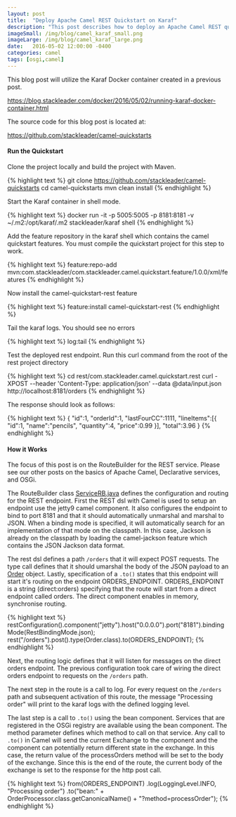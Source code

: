 ```yaml
---
layout: post
title:  "Deploy Apache Camel REST Quickstart on Karaf"
description: "This post describes how to deploy an Apache Camel REST quickstart on Karaf."
imageSmall: /img/blog/camel_karaf_small.png
imageLarge: /img/blog/camel_karaf_large.png
date:   2016-05-02 12:00:00 -0400
categories: camel
tags: [osgi,camel]
---
```


This blog post will utilize the Karaf Docker container created in a previous post.

<https://blog.stackleader.com/docker/2016/05/02/running-karaf-docker-container.html>

The source code for this blog post is located at:

<https://github.com/stackleader/camel-quickstarts>

#### Run the Quickstart

Clone the project locally and build the project with Maven.

{% highlight text %}
 git clone https://github.com/stackleader/camel-quickstarts
 cd camel-quickstarts
 mvn clean install
{% endhighlight %}

Start the Karaf container in shell mode.

{% highlight text %}
docker run -it -p 5005:5005 -p 8181:8181 -v ~/.m2:/opt/karaf/.m2 stackleader/karaf shell
{% endhighlight %}

Add the feature repository in the karaf shell which contains the camel quickstart features.  You must compile 
the quickstart project for this step to work.

{% highlight text %}
feature:repo-add mvn:com.stackleader/com.stackleader.camel.quickstart.feature/1.0.0/xml/features
{% endhighlight %}

Now install the camel-quickstart-rest feature

{% highlight text %}
feature:install camel-quickstart-rest 
{% endhighlight %}

Tail the karaf logs.  You should see no errors

{% highlight text %}
log:tail
{% endhighlight %}

Test the deployed rest endpoint.  Run this curl command from the root of the rest project directory

{% highlight text %}
cd rest/com.stackleader.camel.quickstart.rest
curl -XPOST --header 'Content-Type: application/json' --data @data/input.json http://localhost:8181/orders
{% endhighlight %}

The response should look as follows:

{% highlight text %}
{
    "id":1,
    "orderId":1,
    "lastFourCC":1111,
    "lineItems":[{
        "id":1,
        "name":"pencils",
        "quantity":4,
        "price":0.99
    }],
    "total":3.96
}
{% endhighlight %}

#### How it Works

The focus of this post is on the RouteBuilder for the REST service.  Please see our other posts on the basics of 
Apache Camel, Declarative services, and OSGi.

The RouteBuilder class [ServiceRB.java](https://github.com/stackleader/camel-quickstarts/blob/master/rest/com.stackleader.camel.quickstart.rest/src/main/java/com/stackleader/camel/quickstart/rest/service/ServiceRB.java) defines the configuration and routing 
for the REST endpoint.  First the REST dsl with Camel is used to setup an endpoint use the jetty9 camel component.  It also
configures the endpoint to bind to port 8181 and that it should automatically unmarshal and marshal to JSON.  When a 
binding mode is specified, it will automatically search for an implementation of that mode on the classpath.  In this case, 
Jackson is already on the classpath by loading the camel-jackson feature which contains the JSON Jackson data format.

The rest dsl defines a path `/orders` that it will expect POST requests.  The type call defines that it should umarshal the 
body of the JSON payload to an [Order](https://github.com/stackleader/camel-quickstarts/blob/master/rest/com.stackleader.camel.quickstart.rest/src/main/java/com/stackleader/camel/quickstart/rest/model/Order.java) object.  Lastly, specification of a `.to()` states
that this endpoint will start it's routing on the endpoint ORDERS_ENDPOINT.  ORDERS_ENDPOINT is a string (direct:orders) specifying that 
the route will start from a direct endpoint called orders.  The direct component enables in memory, synchronise routing.

{% highlight text %}
restConfiguration().component("jetty").host("0.0.0.0").port("8181").bindingMode(RestBindingMode.json);
rest("/orders").post().type(Order.class).to(ORDERS_ENDPOINT);
{% endhighlight %}

Next, the routing logic defines that it will listen for messages on the direct orders endpoint.  The previous configuration
took care of wiring the direct orders endpoint to requests on the `/orders` path.

The next step in the route is a call to log.  For every request on the `/orders` path and subsequent activation of this 
route, the message "Processing order" will print to the karaf logs with the defined logging level.

The last step is a call to `.to()` using the bean component.  Services that are registered in the OSGi registry are available
using the bean component.  The method parameter defines which method to call on that service.  Any call to `.to()` in
Camel will send the current Exchange to the component and the component can potentially return different state in the exchange.
 In this case, the return value of the processOrders method will be set to the body of the exchange.  Since this is the end
 of the route, the current body of the exchange is set to the response for the http post call.

{% highlight text %}
from(ORDERS_ENDPOINT)
        .log(LoggingLevel.INFO, "Processing order")
        .to("bean:" + OrderProcessor.class.getCanonicalName() + "?method=processOrder");
{% endhighlight %}
